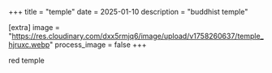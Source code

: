 +++
title = "temple"
date = 2025-01-10
description = "buddhist temple"

[extra]
image = "https://res.cloudinary.com/dxx5rmjq6/image/upload/v1758260637/temple_hjruxc.webp"
process_image = false
+++

red temple

